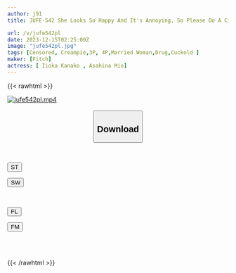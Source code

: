 ```yaml
---
author: j91
title: JUFE-542 She Looks So Happy And It's Annoying, So Please Do A Circle In Front Of Her Husband! Disgusting Video! Aphrodisiac Gangimari Incontinence Climax Creampie Fall Kana Morisawa

url: /v/jufe542pl
date: 2023-12-15T02:25:00Z
image: "jufe542pl.jpg"
tags: [Censored, Creampie,3P, 4P,Married Woman,Drug,Cuckold	]
maker: [Fitch]
actress: [ Iioka Kanako , Asahina Mio]
---
```



{{< rawhtml >}}

<div class="video" data-videoid="e0xaRrRdabcYDGY">
    <a href="javascript:;">
        <img src="/v/jufe542pl/jufe542pl.jpg" width="WIDTH" height="HEIGHT" alt="jufe542pl.mp4" loading="lazy">
    </a>
</div>

<script type="text/javascript" src="https://j91.asia/asset/on-demand-st.js"></script>

<br>
  <link rel="stylesheet" href="https://j91.asia/asset/bs5.css">
  
  <center>
  <button class="btn btn-primary" type="button" data-bs-toggle="collapse" data-bs-target=".multi-collapse" aria-expanded="false" aria-controls="multiCollapseExample1 multiCollapseExample2"><h2>Download</h2></button></center>
</p>
<div class="row">
  <div class="col">
    <div class="collapse multi-collapse" id="multiCollapseExample1">
      <div class="card card-body">
	      	      <br>
<div class="buttons">  
<p><a href="https://streamtape.to/v/e0xaRrRdabcYDGY" target="_blank"><button class="btn-hover color-3"><i class="fa fa-download"></i> ST</button></a></p>
<p><a href="https://flaswish.com/qm8extrjqknf" target="_blank"><button class="btn-hover color-2"><i class="fa fa-download"></i> SW</button></a></p></div>
    </div>
  </div>
</div>
  <div class="col">
    <div class="collapse multi-collapse" id="multiCollapseExample2">
      <div class="card card-body">
	      <br>
<div class="buttons">
<p><a href="javascript:;" target="_blank"><button class="btn-hover color-9"><i class="fa fa-download"></i> FL</button></a></p>
<p><a href="javascript:;" target="_blank"><button class="btn-hover color-8"><i class="fa fa-download"></i> FM</button></a></p></div>
<br><br>
      </div>
    </div>
  </div>
</div>

{{< /rawhtml >}}